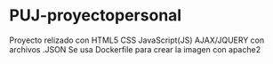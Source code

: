 # PUJ-proyectopersonal
Proyecto relizado con HTML5 CSS JavaScript(JS) AJAX/JQUERY con archivos .JSON
Se usa Dockerfile para crear la imagen con apache2
